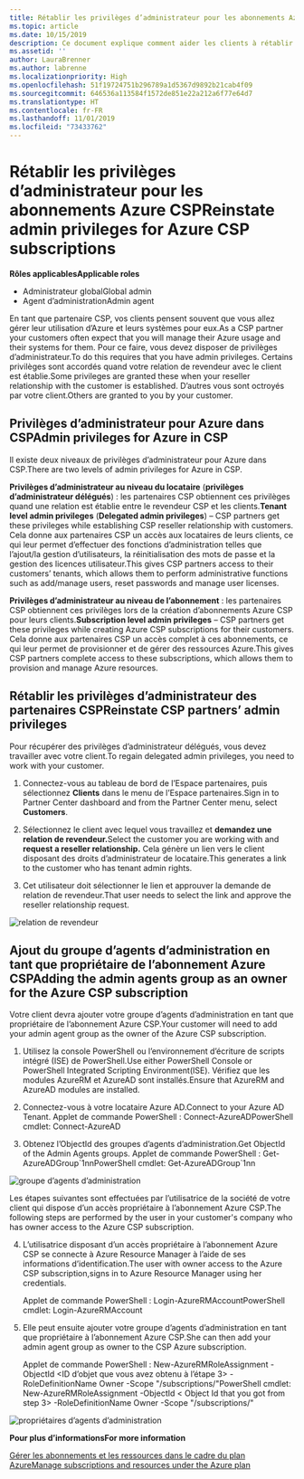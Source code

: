 ```yaml
---
title: Rétablir les privilèges d’administrateur pour les abonnements Azure CSP | Espace partenaires
ms.topic: article
ms.date: 10/15/2019
description: Ce document explique comment aider les clients à rétablir les privilèges d’administrateur d’un partenaire
ms.assetid: ''
author: LauraBrenner
ms.author: labrenne
ms.localizationpriority: High
ms.openlocfilehash: 51f19724751b296789a1d5367d9892b21cab4f09
ms.sourcegitcommit: 646536a113584f1572de851e22a212a6f77e64d7
ms.translationtype: HT
ms.contentlocale: fr-FR
ms.lasthandoff: 11/01/2019
ms.locfileid: "73433762"
---
```

# <a name="reinstate-admin-privileges-for-azure-csp-subscriptions"></a><span data-ttu-id="fb440-103">Rétablir les privilèges d’administrateur pour les abonnements Azure CSP</span><span class="sxs-lookup"><span data-stu-id="fb440-103">Reinstate admin privileges for Azure CSP subscriptions</span></span>  

<span data-ttu-id="fb440-104">**Rôles applicables**</span><span class="sxs-lookup"><span data-stu-id="fb440-104">**Applicable roles**</span></span>

- <span data-ttu-id="fb440-105">Administrateur global</span><span class="sxs-lookup"><span data-stu-id="fb440-105">Global admin</span></span>
- <span data-ttu-id="fb440-106">Agent d’administration</span><span class="sxs-lookup"><span data-stu-id="fb440-106">Admin agent</span></span>

<span data-ttu-id="fb440-107">En tant que partenaire CSP, vos clients pensent souvent que vous allez gérer leur utilisation d’Azure et leurs systèmes pour eux.</span><span class="sxs-lookup"><span data-stu-id="fb440-107">As a CSP partner your customers often expect that you will manage their Azure usage and their systems for them.</span></span> <span data-ttu-id="fb440-108">Pour ce faire, vous devez disposer de privilèges d’administrateur.</span><span class="sxs-lookup"><span data-stu-id="fb440-108">To do this requires that you have admin privileges.</span></span> <span data-ttu-id="fb440-109">Certains privilèges sont accordés quand votre relation de revendeur avec le client est établie.</span><span class="sxs-lookup"><span data-stu-id="fb440-109">Some privileges are granted these when your reseller relationship with the customer is established.</span></span> <span data-ttu-id="fb440-110">D’autres vous sont octroyés par votre client.</span><span class="sxs-lookup"><span data-stu-id="fb440-110">Others are granted to you by your customer.</span></span>

## <a name="admin-privileges-for-azure-in-csp"></a><span data-ttu-id="fb440-111">Privilèges d’administrateur pour Azure dans CSP</span><span class="sxs-lookup"><span data-stu-id="fb440-111">Admin privileges for Azure in CSP</span></span> 

<span data-ttu-id="fb440-112">Il existe deux niveaux de privilèges d’administrateur pour Azure dans CSP.</span><span class="sxs-lookup"><span data-stu-id="fb440-112">There are two levels of admin privileges for Azure in CSP.</span></span> 

<span data-ttu-id="fb440-113">**Privilèges d’administrateur au niveau du locataire** (**privilèges d’administrateur délégués**) : les partenaires CSP obtiennent ces privilèges quand une relation est établie entre le revendeur CSP et les clients.</span><span class="sxs-lookup"><span data-stu-id="fb440-113">**Tenant level admin privileges** (**Delegated admin privileges**) –  CSP partners get these privileges while establishing CSP reseller relationship with customers.</span></span> <span data-ttu-id="fb440-114">Cela donne aux partenaires CSP un accès aux locataires de leurs clients, ce qui leur permet d’effectuer des fonctions d’administration telles que l’ajout/la gestion d’utilisateurs, la réinitialisation des mots de passe et la gestion des licences utilisateur.</span><span class="sxs-lookup"><span data-stu-id="fb440-114">This gives CSP partners access to their customers’ tenants, which allows them to perform administrative functions such as add/manage users, reset passwords and manage user licenses.</span></span> 

<span data-ttu-id="fb440-115">**Privilèges d’administrateur au niveau de l’abonnement** : les partenaires CSP obtiennent ces privilèges lors de la création d’abonnements Azure CSP pour leurs clients.</span><span class="sxs-lookup"><span data-stu-id="fb440-115">**Subscription level admin privileges** – CSP partners get these privileges while creating Azure CSP subscriptions for their customers.</span></span> <span data-ttu-id="fb440-116">Cela donne aux partenaires CSP un accès complet à ces abonnements, ce qui leur permet de provisionner et de gérer des ressources Azure.</span><span class="sxs-lookup"><span data-stu-id="fb440-116">This gives CSP partners complete access to these subscriptions, which allows them to provision and manage Azure resources.</span></span> 


## <a name="reinstate-csp-partners-admin-privileges"></a><span data-ttu-id="fb440-117">Rétablir les privilèges d’administrateur des partenaires CSP</span><span class="sxs-lookup"><span data-stu-id="fb440-117">Reinstate CSP partners’ admin privileges</span></span>

<span data-ttu-id="fb440-118">Pour récupérer des privilèges d’administrateur délégués, vous devez travailler avec votre client.</span><span class="sxs-lookup"><span data-stu-id="fb440-118">To regain delegated admin privileges, you need to work with your customer.</span></span>
 
 1. <span data-ttu-id="fb440-119">Connectez-vous au tableau de bord de l’Espace partenaires, puis sélectionnez **Clients** dans le menu de l’Espace partenaires.</span><span class="sxs-lookup"><span data-stu-id="fb440-119">Sign in to Partner Center dashboard and from the Partner Center menu, select **Customers**.</span></span>

 2. <span data-ttu-id="fb440-120">Sélectionnez le client avec lequel vous travaillez et **demandez une relation de revendeur.**</span><span class="sxs-lookup"><span data-stu-id="fb440-120">Select the customer you are working with and **request a reseller relationship.**</span></span> <span data-ttu-id="fb440-121">Cela génère un lien vers le client disposant des droits d’administrateur de locataire.</span><span class="sxs-lookup"><span data-stu-id="fb440-121">This generates a link to the customer who has tenant admin rights.</span></span>

 3. <span data-ttu-id="fb440-122">Cet utilisateur doit sélectionner le lien et approuver la demande de relation de revendeur.</span><span class="sxs-lookup"><span data-stu-id="fb440-122">That user needs to select the link and approve the reseller relationship request.</span></span>
 
![relation de revendeur](images/azure/revoke4.png)

## <a name="adding-the-admin-agents-group-as-an-owner-for-the-azure-csp-subscription"></a><span data-ttu-id="fb440-124">Ajout du groupe d’agents d’administration en tant que propriétaire de l’abonnement Azure CSP</span><span class="sxs-lookup"><span data-stu-id="fb440-124">Adding the admin agents group as an owner for the Azure CSP subscription</span></span>

 <span data-ttu-id="fb440-125">Votre client devra ajouter votre groupe d’agents d’administration en tant que propriétaire de l’abonnement Azure CSP.</span><span class="sxs-lookup"><span data-stu-id="fb440-125">Your customer will need to add your admin agent group as the owner of the Azure CSP subscription.</span></span>

1. <span data-ttu-id="fb440-126">Utilisez la console PowerShell ou l’environnement d’écriture de scripts intégré (ISE) de PowerShell.</span><span class="sxs-lookup"><span data-stu-id="fb440-126">Use either PowerShell Console or PowerShell Integrated Scripting Environment(ISE).</span></span> <span data-ttu-id="fb440-127">Vérifiez que les modules AzureRM et AzureAD sont installés.</span><span class="sxs-lookup"><span data-stu-id="fb440-127">Ensure that AzureRM and AzureAD modules are installed.</span></span> 

2.  <span data-ttu-id="fb440-128">Connectez-vous à votre locataire Azure AD.</span><span class="sxs-lookup"><span data-stu-id="fb440-128">Connect to your Azure AD Tenant.</span></span>
<span data-ttu-id="fb440-129">Applet de commande PowerShell : Connect-AzureAD</span><span class="sxs-lookup"><span data-stu-id="fb440-129">PowerShell cmdlet: Connect-AzureAD</span></span>

3.  <span data-ttu-id="fb440-130">Obtenez l’ObjectId des groupes d’agents d’administration.</span><span class="sxs-lookup"><span data-stu-id="fb440-130">Get ObjectId of the Admin Agents groups.</span></span>
<span data-ttu-id="fb440-131">Applet de commande PowerShell : Get-AzureADGroup\`1nn</span><span class="sxs-lookup"><span data-stu-id="fb440-131">PowerShell cmdlet: Get-AzureADGroup\`1nn</span></span>

![groupe d’agents d’administration](images/azure/revoke5.png)

<span data-ttu-id="fb440-133">Les étapes suivantes sont effectuées par l’utilisatrice de la société de votre client qui dispose d’un accès propriétaire à l’abonnement Azure CSP.</span><span class="sxs-lookup"><span data-stu-id="fb440-133">The following steps are performed by the user in your customer's company who has owner access to the Azure CSP subscription.</span></span>

4. <span data-ttu-id="fb440-134">L’utilisatrice disposant d’un accès propriétaire à l’abonnement Azure CSP se connecte à Azure Resource Manager à l’aide de ses informations d’identification.</span><span class="sxs-lookup"><span data-stu-id="fb440-134">The user with owner access to the Azure CSP subscription,signs in to Azure Resource Manager using her credentials.</span></span>

    <span data-ttu-id="fb440-135">Applet de commande PowerShell : Login-AzureRMAccount</span><span class="sxs-lookup"><span data-stu-id="fb440-135">PowerShell cmdlet: Login-AzureRMAccount</span></span>

5.  <span data-ttu-id="fb440-136">Elle peut ensuite ajouter votre groupe d’agents d’administration en tant que propriétaire à l’abonnement Azure CSP.</span><span class="sxs-lookup"><span data-stu-id="fb440-136">She can then add your admin agent group as owner to the CSP Azure subscription.</span></span>

    <span data-ttu-id="fb440-137">Applet de commande PowerShell : New-AzureRMRoleAssignment -ObjectId <ID d’objet que vous avez obtenu à l’étape 3> -RoleDefinitionName Owner -Scope "/subscriptions/<SubscriptionId of CSP subscription>"</span><span class="sxs-lookup"><span data-stu-id="fb440-137">PowerShell cmdlet: New-AzureRMRoleAssignment -ObjectId < Object Id that you got from step 3> -RoleDefinitionName Owner -Scope "/subscriptions/<SubscriptionId of CSP subscription>"</span></span>

![propriétaires d’agents d’administration](images/azure/revoke6.png)    

<span data-ttu-id="fb440-139">**Pour plus d’informations**</span><span class="sxs-lookup"><span data-stu-id="fb440-139">**For more information**</span></span>

[<span data-ttu-id="fb440-140">Gérer les abonnements et les ressources dans le cadre du plan Azure</span><span class="sxs-lookup"><span data-stu-id="fb440-140">Manage subscriptions and resources under the Azure plan</span></span>](azure-plan-manage.md)
